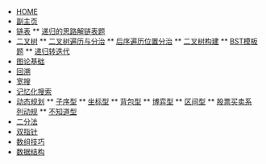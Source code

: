<!-- docs/_sidebar.md -->


* [HOME](./)
* [副主页](./coding/index)
* [链表](./coding/linkedlist/index)
** [递归的思路解链表题](./coding/linkedlist/kgroupreverse)
* [二叉树](./coding/tree/index)
** [二叉树遍历与分治](./coding/tree/traversal)
** [后序遍历位置分治](./coding/tree/postorder)
** [二叉树构建](./coding/tree/reconstruct)
** [BST模板题](./coding/tree/bst)
** [递归转迭代](./coding/tree/iterative)
* [图论基础](./)
* [回溯](./)
* [宽搜](./)
* [记忆化搜索](./coding/memo/index)
* [动态规划](./coding/dp/index)
** [子序型](./coding/dp/subsequence)
** [坐标型](./coding/dp/indices)
** [背包型](./coding/dp/knapsack)
** [博弈型](./coding/dp/gametheory)
** [区间型](./coding/dp/interval)
** [股票买卖系列动规](./coding/dp/stock)
** [不知道型](./coding/dp/unknown)
* [二分法](./)
* [双指针](./)
* [数组技巧](./)
* [数据结构](./)

